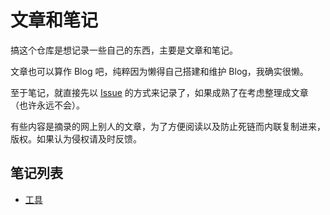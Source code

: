 # 文章和笔记

搞这个仓库是想记录一些自己的东西，主要是文章和笔记。

文章也可以算作 Blog 吧，纯粹因为懒得自己搭建和维护 Blog，我确实很懒。

至于笔记，就直接先以 [Issue](https://github.com/chen3feng/article/issues) 的方式来记录了，如果成熟了在考虑整理成文章（也许永远不会）。

有些内容是摘录的网上别人的文章，为了方便阅读以及防止死链而内联复制进来，版权。如果认为侵权请及时反馈。

## 笔记列表

- [工具](https://github.com/chen3feng/article/issues?q=label%3Atype%3Atool)
